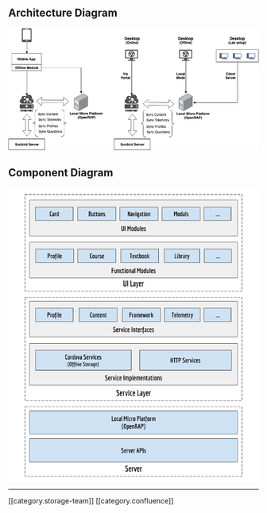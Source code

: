 
## Architecture Diagram
![](images/storage/consumption_architecture_2.png)


## Component Diagram
![](images/storage/consumption_block_diagram.png)



*****

[[category.storage-team]] 
[[category.confluence]] 
